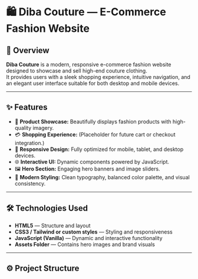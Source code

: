 # 🛍️ Diba Couture — E-Commerce Fashion Website

## 📖 Overview
**Diba Couture** is a modern, responsive e-commerce fashion website designed to showcase and sell high-end couture clothing.  
It provides users with a sleek shopping experience, intuitive navigation, and an elegant user interface suitable for both desktop and mobile devices.

---

## ✨ Features
- 🧥 **Product Showcase:** Beautifully displays fashion products with high-quality imagery.  
- 💳 **Shopping Experience:** (Placeholder for future cart or checkout integration.)  
- 📱 **Responsive Design:** Fully optimized for mobile, tablet, and desktop devices.  
- 🌐 **Interactive UI:** Dynamic components powered by JavaScript.  
- 🖼️ **Hero Section:** Engaging hero banners and image sliders.  
- 🎨 **Modern Styling:** Clean typography, balanced color palette, and visual consistency.  

---

## 🛠️ Technologies Used
- **HTML5** — Structure and layout  
- **CSS3 / Tailwind or custom styles** — Styling and responsiveness  
- **JavaScript (Vanilla)** — Dynamic and interactive functionality  
- **Assets Folder** — Contains hero images and brand visuals  

---

## ⚙️ Project Structure

